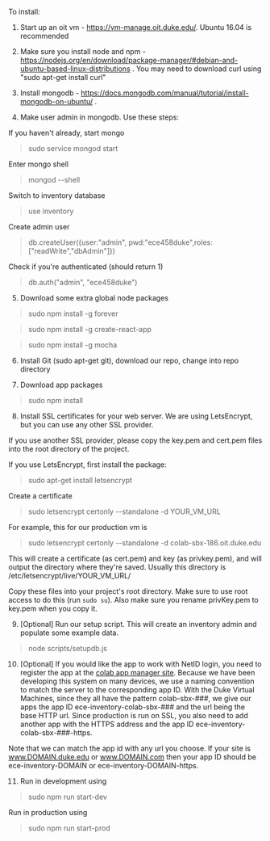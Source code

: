 To install:

1) Start up an oit vm - https://vm-manage.oit.duke.edu/. Ubuntu 16.04 is recommended

2) Make sure you install node and npm - https://nodejs.org/en/download/package-manager/#debian-and-ubuntu-based-linux-distributions .
You may need to download curl using "sudo apt-get install curl"

3) Install mongodb - https://docs.mongodb.com/manual/tutorial/install-mongodb-on-ubuntu/ .

4) Make user admin in mongodb. Use these steps:

If you haven't already, start mongo
 > sudo service mongod start

Enter mongo shell
 > mongod --shell

Switch to inventory database
 > use inventory

Create admin user
 > db.createUser({user:"admin", pwd:"ece458duke",roles:["readWrite","dbAdmin"]})

Check if you're authenticated (should return 1)
> db.auth("admin", "ece458duke")

5) Download some extra global node packages
> sudo npm install -g forever

> sudo npm install -g create-react-app

> sudo npm install -g mocha

6) Install Git (sudo apt-get git), download our repo, change into repo directory

7) Download app packages
> sudo npm install

8) Install SSL certificates for your web server. We are using LetsEncrypt, but you can use any other SSL provider.

If you use another SSL provider, please copy the key.pem and cert.pem files into the root directory of the project.

If you use LetsEncrypt, first install the package:
> sudo apt-get install letsencrypt

Create a certificate
> sudo letsencrypt certonly --standalone -d YOUR_VM_URL

For example, this for our production vm is
> sudo letsencrypt certonly --standalone -d colab-sbx-186.oit.duke.edu

This will create a certificate (as cert.pem) and key (as privkey.pem), and will output the directory where they're saved.
Usually this directory is /etc/letsencrypt/live/YOUR_VM_URL/

Copy these files into your project's root directory. Make sure to use root access to do this (run `sudo su`). Also make sure you rename privKey.pem to key.pem when you copy it.

9) [Optional] Run our setup script. This will create an inventory admin and populate some example data.
> node scripts/setupdb.js

10) [Optional] If you would like the app to work with NetID login, you need to register the app at the [colab app manager site](https://appmanager.colab.duke.edu/). Because we have been developing this system on many devices, we use a naming convention to match the server to the corresponding app ID. With the Duke Virtual Machines, since they all have the pattern colab-sbx-###, we give our apps the app ID ece-inventory-colab-sbx-### and the url being the base HTTP url. Since production is run on SSL, you also need to add another app with the HTTPS address and the app ID ece-inventory-colab-sbx-###-https.

Note that we can match the app id with any url you choose. If your site is www.DOMAIN.duke.edu or www.DOMAIN.com then your app ID should be ece-inventory-DOMAIN or ece-inventory-DOMAIN-https.

11) Run in development using
> sudo npm run start-dev

Run in production using
> sudo npm run start-prod
